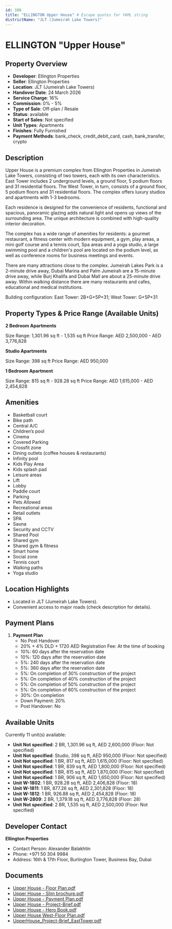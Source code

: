 ```yaml
---
id: 106
title: "ELLINGTON Upper House" # Escape quotes for YAML string
districtName: "JLT (Jumeirah Lake Towers)"
---
```


# ELLINGTON "Upper House"

## Property Overview
- **Developer**: Ellington Properties
- **Seller**: Ellington Properties
- **Location**: JLT (Jumeirah Lake Towers)
- **Handover Date**: 24 March 2026
- **Service Charge**: 16%
- **Commission**: 0% - 5%
- **Type of Sale**: Off-plan / Resale
- **Status**: available
- **Start of Sales**: Not specified
- **Unit Types**: Apartments
- **Finishes**: Fully Furnished
- **Payment Methods**: bank_check, credit_debit_card, cash, bank_transfer, crypto

## Description
Upper House is a premium complex from Ellington Properties in Jumeirah Lake Towers, consisting of two towers, each with its own characteristics. East Tower includes 2 underground levels, a ground floor, 5 podium floors and 31 residential floors. The West Tower, in turn, consists of a ground floor, 5 podium floors and 31 residential floors. The complex offers luxury studios and apartments with 1-3 bedrooms.

Each residence is designed for the convenience of residents, functional and spacious, panoramic glazing adds natural light and opens up views of the surrounding area. The unique architecture is combined with high-quality interior decoration.

The complex has a wide range of amenities for residents: a gourmet restaurant, a fitness center with modern equipment, a gym, play areas, a mini golf course and a tennis court, Spa areas and a yoga studio, a large swimming pool and a children's pool are located on the podium level, as well as conference rooms for business meetings and events.

There are many attractions close to the complex. Jumeirah Lakes Park is a 2-minute drive away, Dubai Marina and Palm Jumeirah are a 15-minute drive away, while Burj Khalifa and Dubai Mall are about a 25-minute drive away. Within walking distance there are many restaurants and cafes, educational and medical institutions.

Building configuration: East Tower: 2B+G+5P+31; West Tower: G+5P+31

## Property Types & Price Range (Available Units)
**2 Bedroom Apartments**

Size Range: 1,301.96 sq ft - 1,535 sq ft
Price Range: AED 2,500,000 - AED 3,776,828

**Studio Apartments**

Size Range: 398 sq ft
Price Range: AED 950,000

**1 Bedroom Apartment**

Size Range: 815 sq ft - 928.28 sq ft
Price Range: AED 1,615,000 - AED 2,454,828

## Amenities
- Basketball court
- Bike path
- Central A/C
- Children’s pool
- Cinema
- Covered Parking
- Crossfit zone
- Dining outlets  (coffee houses & restaurants)
- Infinity pool
- Kids Play Area
- Kids splash pad
- Leisure areas
- Lift
- Lobby
- Paddle court
- Parking
- Pets Allowed
- Recreational areas
- Retail outlets
- SPA
- Sauna
- Security and CCTV
- Shared Pool
- Shared gym
- Shared gym & fitness
- Smart home
- Social zone
- Tennis court
- Walking paths
- Yoga studio

## Location Highlights
- Located in JLT (Jumeirah Lake Towers).
- Convenient access to major roads (check description for details).

## Payment Plans
1. **Payment Plan**
   - No Post Handover
   - 20% + 4% DLD + 1720 AED Registration Fee: At the time of booking
   - 10%: 60 days after the reservation date
   - 10%: 120 days after the reservation date
   - 5%: 240 days after the reservation date
   - 5%: 360 days after the reservation date
   - 5%: On completion of 30% construction of the project
   - 5%: On completion of 40% construction of the project
   - 5%: On completion of 50% construction of the project
   - 5%: On completion of 60% construction of the project
   - 30%: On completion
   - Down Payment: 20%
   - Post Handover: No

## Available Units
Currently 11 unit(s) available:
- **Unit Not specified**: 2 BR, 1,301.96 sq ft, AED 2,600,000 (Floor: Not specified)
- **Unit Not specified**: Studio, 398 sq ft, AED 950,000 (Floor: Not specified)
- **Unit Not specified**: 1 BR, 817 sq ft, AED 1,615,000 (Floor: Not specified)
- **Unit Not specified**: 1 BR, 839 sq ft, AED 1,800,000 (Floor: Not specified)
- **Unit Not specified**: 1 BR, 815 sq ft, AED 1,870,000 (Floor: Not specified)
- **Unit Not specified**: 1 BR, 906 sq ft, AED 1,650,000 (Floor: Not specified)
- **Unit W-1802**: 1 BR, 928.28 sq ft, AED 2,406,828 (Floor: 18)
- **Unit W-1811**: 1 BR, 877.26 sq ft, AED 2,301,828 (Floor: 18)
- **Unit W-1812**: 1 BR, 926.88 sq ft, AED 2,454,828 (Floor: 18)
- **Unit W-2809**: 2 BR, 1,379.18 sq ft, AED 3,776,828 (Floor: 28)
- **Unit Not specified**: 2 BR, 1,535 sq ft, AED 2,500,000 (Floor: Not specified)

## Developer Contact
**Ellington Properties**
- Contact Person: Alexander Balakhtin
- Phone: +971 50 304 9984
- Address: 16th & 17th Floor, Burlington Tower, Business Bay, Dubai

## Documents
- [Upper House - Floor Plan.pdf](https://cdn.geniemap.net/2023/06/23/7yy2dVD45ZRtr6pUAwpQTSO8WyV7HxcI1gMUaRwj.pdf)
- [Upper House - Slim brochure.pdf](https://cdn.geniemap.net/2023/06/23/pTs9L6OcyHHfFwU2NcSB9YQNlinfDF4ZD0GMO8Hv.pdf)
- [Upper House - Payment Plan.pdf](https://cdn.geniemap.net/2023/06/23/Q34oSUxVXwXmtGjNPHBpQk6JNCEjkpA9Kg1K6Ygy.pdf)
- [Upper House - Project-Brief.pdf](https://cdn.geniemap.net/2023/06/23/E9ip5HGxYnfa7gPT3P4mxjgcP2EqAk77DpRPa7DW.pdf)
- [Upper House - Hero Book.pdf](https://cdn.geniemap.net/2023/06/23/aPZ4XxHbjICA9XDfNGiNfVNbqKkWbdFy06xDlKiF.pdf)
- [Upper House West-Floor Plan.pdf](https://cdn.geniemap.net/2023/06/23/aIsraUZ49RwWzztoWskqhOVUGJlKxUh9itcMtXTO.pdf)
- [UpperHouse_Project-Brief_EastTower.pdf](https://cdn.geniemap.net/2023/06/23/K0ybflWtSuwcSvVrSi9NfuVE88qGIHZkxTV1a5gV.pdf)
